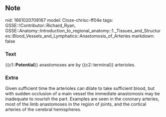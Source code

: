 ## Note
nid: 1661020708167
model: Cloze-chrisc-ff04e
tags: GSSE::!Contributor::Richard_Ryan, GSSE::Anatomy::Introduction_to_regional_anatomy::1._Tissues_and_Structures::Blood_Vessels_and_Lymphatics::Anastomosis_of_Arteries
markdown: false

### Text
<div class='toggle'>
  {{c1::<strong>Potential</strong>}} anastomoses are by
  {{c2::terminal}} arterioles.
</div>

### Extra
<p id="c3f0ca0d-da70-49f7-876e-d7a9e88b5a36" class="">Given
sufficient time the arterioles can dilate to take sufficient blood,
but with sudden occlusion of a main vessel the immediate
anastomosis may be inadequate to nourish the part. Examples are
seen in the coronary arteries, most of the limb anastomoses in the
region of joints, and the cortical arteries of the cerebral
hemispheres.
